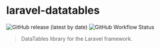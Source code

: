 # laravel-datatables

![GitHub release (latest by date)](https://img.shields.io/github/v/release/elegantweb/laravel-datatables?style=flat-square)
![GitHub Workflow Status](https://img.shields.io/github/workflow/status/elegantweb/laravel-datatables/test?style=flat-square)

> DataTables library for the Laravel framework.
